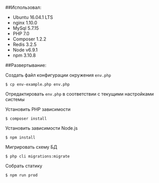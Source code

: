 ##Использовал: 

- Ubuntu 16.04.1 LTS 
- nginx 1.10.0 
- MySql 5.7.15 
- PHP 7.0 
- Composer 1.2.2 
- Redis 3.2.5 
- Node v6.9.1 
- npm 3.10.8 

##Развертывание: 

Cоздать файл конфигурации окружения `env.php`
```
$ cp env-example.php env.php
```

Отредактировать `env.php` в соответствии с текущими настройками системы

Установить PHP зависимости
```
$ composer install 
```

Установить зависимости Node.js
```
$ npm install
```

Мигрировать схему БД
```
$ php cli migrations:migrate
```

Собрать статику
```
$ npm run prod
```
